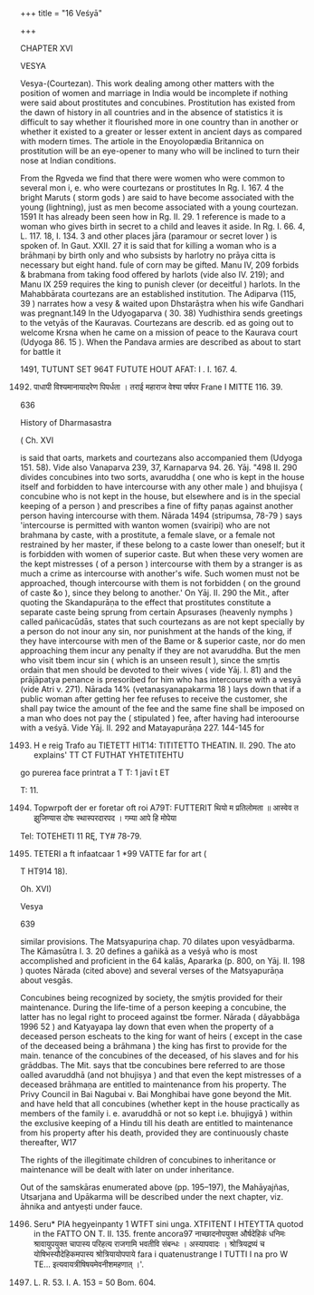 +++
title = "16 Veśyā"

+++

CHAPTER XVI 

VESYA 

Vesya-(Courtezan). This work dealing among other matters with the position of women and marriage in India would be incomplete if nothing were said about prostitutes and concubines. Prostitution has existed from the dawn of history in all countries and in the absence of statistics it is difficult to say whether it flourished more in one country than in another or whether it existed to a greater or lesser extent in ancient days as compared with modern times. The artiole in the Enoyolopædia Britannica on prostitution will be an eye-opener to many who will be inclined to turn their nose at Indian conditions. 

From the Rgveda we find that there were women who were common to several mon i, e. who were courtezans or prostitutes In Rg. I. 167. 4 the bright Maruts ( storm gods ) are said to have become associated with the young (lightning), just as men become associated with a young courtezan. 1591 It has already been seen how in Rg. II. 29. 1 reference is made to a woman who gives birth in secret to a child and leaves it aside. In Rg. I. 66. 4, L. 117. 18, I. 134. 3 and other places jāra (paramour or secret lover ) is spoken of. In Gaut. XXII. 27 it is said that for killing a woman who is a brāhmaṇi by birth only and who subsists by harlotry no prāya citta is necessary but eight hand. fule of corn may be gifted. Manu IV, 209 forbids & brabmana from taking food offered by harlots (vide also IV. 219); and Manu IX 259 requires the king to punish clever (or deceitful ) harlots. In the Mahabbārata courtezans are an established institution. The Adiparva (115, 39 ) narrates how a vesy & waited upon Dhstarāṣtra when his wife Gandhari was pregnant.149 In the Udyogaparva ( 30. 38) Yudhisthira sends greetings to the vetyās of the Kauravas. Courtezans are describ. ed as going out to welcome Krsna when he came on a mission of peace to the Kaurava court (Udyoga 86. 15 ). When the Pandava armies are described as about to start for battle it 

1491, TUTUNT SET 964T FUTUTE HOUT AFAT: I . I. 167. 4. 

1492. पाधापी विश्यमानायादरेण पिपर्धता । तराई महाराज वेश्या पर्षपर Frane I MITTE 116. 39. 

636 

History of Dharmasastra 

( Ch. XVI 

is said that oarts, markets and courtezans also accompanied them (Udyoga 151. 58). Vide also Vanaparva 239, 37, Karnaparva 94. 26. Yāj. "498 II. 290 divides concubines into two sorts, avaruddha ( one who is kept in the house itself and forbidden to have intercourse with any other male ) and bhujisya ( concubine who is not kept in the house, but elsewhere and is in the special keeping of a person ) and prescribes a fine of fifty paṇas against another person having intercourse with them. Nārada 1494 (stripumsa, 78-79 ) says 'intercourse is permitted with wanton women (svairipi) who are not brahmana by caste, with a prostitute, a female slave, or a female not restrained by her master, if these belong to a caste lower than oneself; but it is forbidden with women of superior caste. But when these very women are the kept mistresses ( of a person ) intercourse with them by a stranger is as much a crime as intercourse with another's wife. Such women must not be approached, though intercourse with them is not forbidden ( on the ground of caste &o ), since they belong to another.' On Yāj. II. 290 the Mit., after quoting the Skandapurāṇa to the effect that prostitutes constitute a separate caste being sprung from certain Apsurases (heavenly nymphs ) called pañicacūdās, states that such courtezans as are not kept specially by a person do not inour any sin, nor punishment at the hands of the king, if they have intercourse with men of the Bame or & superior caste, nor do men approaching them incur any penalty if they are not avaruddha. But the men who visit tbem incur sin ( which is an unseen result ), since the smṛtis ordain that men should be devoted to their wives ( vide Yāj. I. 81) and the prājāpatya penance is presoribed for him who has intercourse with a vesyā (vide Atri v. 271). Nārada 14% (vetanasyanapakarma 18 ) lays down that if a public woman after getting her fee refuses to receive the customer, she shall pay twice the amount of the fee and the same fine shall be imposed on a man who does not pay the ( stipulated ) fee, after having had interoourse with a veśyā. Vide Yāj. II. 292 and Matayapurāṇa 227. 144-145 for 

1493. H e reig Trafo au TIETETT HIT14: TITITETTO THEATIN. II. 290. The ato explains' TT CT FUTHAT YHTETITEHTU 

go purerea face printrat a T T: 1 javī t ET 

T: 11. 

1494. Topwrpoft der er foretar oft roi A79T: FUTTERIT थियो म प्रतिलोमता ॥ आस्वेव त झुजिण्यास दोषः स्थास्परदारपद । गम्या आपे हि मोपेया 

Tel: TOTEHETI 11 RĘ, TY\# 78-79. 

1495. TETERI a ft infaatcaar 1 *99 VATTE far for art ( 

T HT914 18). 

Oh. XVI) 

Vesya 

639 

similar provisions. The Matsyapuriṇa chap. 70 dilates upon vesyādbarma. The Kāmasūtra I. 3. 20 defines a gañikā as a veśyā who is most accomplished and proficient in the 64 kalās, Apararka (p. 800, on Yāj. II. 198 ) quotes Nārada (cited above) and several verses of the Matsyapurāṇa about vesgās. 

Concubines being recognized by society, the smýtis provided for their maintenance. During the life-time of a person keeping a concubine, the latter has no legal right to proceed against tbe former. Nārada ( dāyabbāga 1996 52 ) and Katyayapa lay down that even when the property of a deceased person escheats to the king for want of heirs ( except in the case of the deceased being a brāhmana ) the king has first to provide for the main. tenance of the concubines of the deceased, of his slaves and for his grāddbas. The Mit. says that tbe concubines bere referred to are those oalled avaruddhā (and not bhujiṣya ) and that even the kept mistresses of a deceased brāhmaṇa are entitled to maintenance from his property. The Privy Council in Bai Nagubai v. Bai Monghibai have gone beyond the Mit. and have held that all concubines (whether kept in the house practically as members of the family i. e. avaruddhā or not so kept i.e. bhujigyā ) within the exclusive keeping of a Hindu till his death are entitled to maintenance from his property after his death, provided they are continuously chaste thereafter, W17 

The rights of the illegitimate children of concubines to inheritance or maintenance will be dealt with later on under inheritance. 

Out of the samskāras enumerated above (pp. 195–197), the Mahāyajñas, Utsarjana and Upākarma will be described under the next chapter, viz. āhnika and antyeṣti under fauce. 

1496. Seru* PIA hegyeinpanty 1 WTFT sini unga. XTFITENT I HTEYTTA quotod in the FATTO ON T. II. 135. frente ancora97 नाच्छादनोपयुक्त और्षदेहिकं धनिमः श्रावायुपयुक्त चापास्य परिहत्य राजगामि भवतीवि संबन्धः । अस्यापवादः । श्रोत्रियद्रष्यं च योषिभस्यौदेहिकमपास्य श्रोत्रियायोपपाये fara i quatenustrange I TUTTI I na pro W TE... इत्यवायत्रीषिषयमेवनीशमहणात् ।'. 

1497. L. R. 53. I. A. 153 = 50 Bom. 604. 
